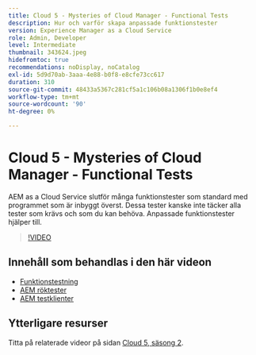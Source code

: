 ```yaml
---
title: Cloud 5 - Mysteries of Cloud Manager - Functional Tests
description: Hur och varför skapa anpassade funktionstester
version: Experience Manager as a Cloud Service
role: Admin, Developer
level: Intermediate
thumbnail: 343624.jpeg
hidefromtoc: true
recommendations: noDisplay, noCatalog
exl-id: 5d9d70ab-3aaa-4e88-b0f8-e8cfe73cc617
duration: 310
source-git-commit: 48433a5367c281cf5a1c106b08a1306f1b0e8ef4
workflow-type: tm+mt
source-wordcount: '90'
ht-degree: 0%

---
```


# Cloud 5 - Mysteries of Cloud Manager - Functional Tests

AEM as a Cloud Service slutför många funktionstester som standard med programmet som är inbyggt överst. Dessa tester kanske inte täcker alla tester som krävs och som du kan behöva. Anpassade funktionstester hjälper till.

>[!VIDEO](https://video.tv.adobe.com/v/343624?quality=12&learn=on)

## Innehåll som behandlas i den här videon

+ [Funktionstestning](https://experienceleague.adobe.com/docs/experience-manager-cloud-service/content/implementing/using-cloud-manager/test-results/functional-testing.html?lang=sv-SE)
+ [AEM röktester](https://github.com/adobe/aem-test-samples/)
+ [AEM testklienter](https://github.com/adobe/aem-testing-clients/)

## Ytterligare resurser

Titta på relaterade videor på sidan [Cloud 5, säsong 2](../cloud5-season-2.md).
